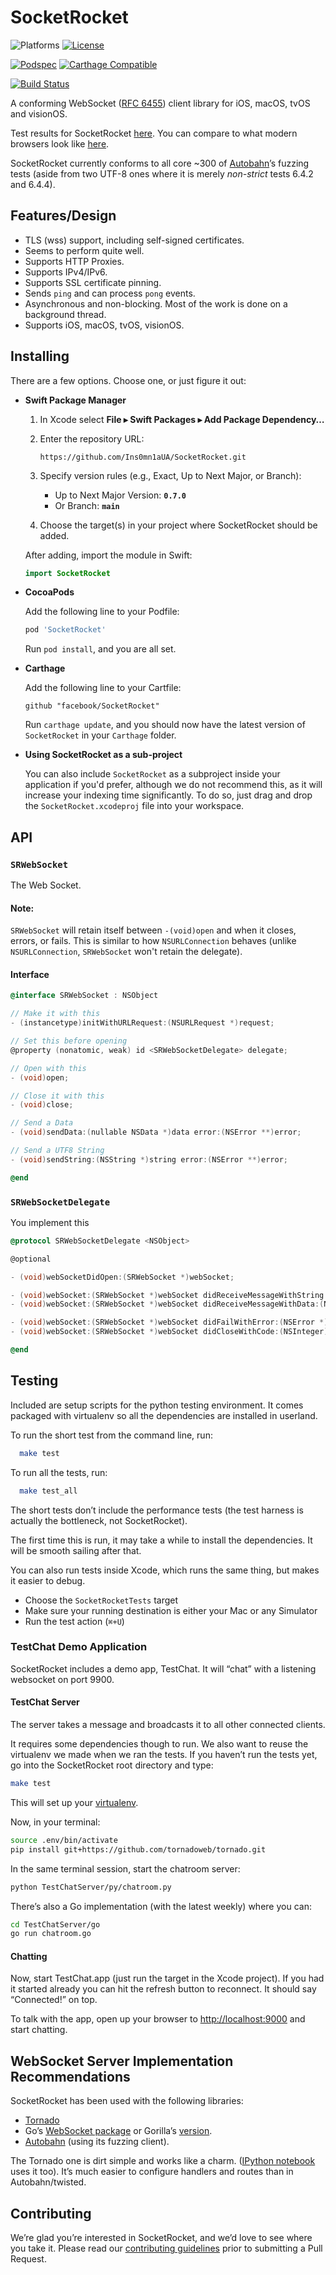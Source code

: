 # SocketRocket

![Platforms][platforms-svg]
[![License][license-svg]][license-link]

[![Podspec][podspec-svg]][podspec-link]
[![Carthage Compatible][carthage-svg]](carthage-link)

[![Build Status][build-status-svg]][build-status-link]

A conforming WebSocket ([RFC 6455](https://tools.ietf.org/html/rfc6455)) client library for iOS, macOS, tvOS and visionOS.

Test results for SocketRocket [here](http://facebook.github.io/SocketRocket/results/).
You can compare to what modern browsers look like [here](http://autobahn.ws/testsuite/reports/clients/index.html).

SocketRocket currently conforms to all core \~300 of [Autobahn](http://autobahn.ws/testsuite/)’s fuzzing tests
(aside from two UTF-8 ones where it is merely *non-strict* tests 6.4.2 and 6.4.4).

## Features/Design

* TLS (wss) support, including self-signed certificates.
* Seems to perform quite well.
* Supports HTTP Proxies.
* Supports IPv4/IPv6.
* Supports SSL certificate pinning.
* Sends `ping` and can process `pong` events.
* Asynchronous and non-blocking. Most of the work is done on a background thread.
* Supports iOS, macOS, tvOS, visionOS.

## Installing

There are a few options. Choose one, or just figure it out:

* **Swift Package Manager**

  1. In Xcode select **File ▸ Swift Packages ▸ Add Package Dependency…**
  2. Enter the repository URL:

     ```
     https://github.com/Ins0mn1aUA/SocketRocket.git
     ```
  3. Specify version rules (e.g., Exact, Up to Next Major, or Branch):

     * Up to Next Major Version: **`0.7.0`**
     * Or Branch: **`main`**
  4. Choose the target(s) in your project where SocketRocket should be added.

  After adding, import the module in Swift:

  ```swift
  import SocketRocket
  ```

* **CocoaPods**

  Add the following line to your Podfile:

  ```ruby
  pod 'SocketRocket'
  ```

  Run `pod install`, and you are all set.

* **Carthage**

  Add the following line to your Cartfile:

  ```
  github "facebook/SocketRocket"
  ```

  Run `carthage update`, and you should now have the latest version of `SocketRocket` in your `Carthage` folder.

* **Using SocketRocket as a sub-project**

  You can also include `SocketRocket` as a subproject inside your application if you'd prefer, although we do not recommend this, as it will increase your indexing time significantly. To do so, just drag and drop the `SocketRocket.xcodeproj` file into your workspace.

## API

### `SRWebSocket`

The Web Socket.

#### Note:

`SRWebSocket` will retain itself between `-(void)open` and when it closes, errors, or fails.
This is similar to how `NSURLConnection` behaves (unlike `NSURLConnection`, `SRWebSocket` won't retain the delegate).

#### Interface

```objective-c
@interface SRWebSocket : NSObject

// Make it with this
- (instancetype)initWithURLRequest:(NSURLRequest *)request;

// Set this before opening
@property (nonatomic, weak) id <SRWebSocketDelegate> delegate;

// Open with this
- (void)open;

// Close it with this
- (void)close;

// Send a Data
- (void)sendData:(nullable NSData *)data error:(NSError **)error;

// Send a UTF8 String
- (void)sendString:(NSString *)string error:(NSError **)error;

@end
```

### `SRWebSocketDelegate`

You implement this

```objective-c
@protocol SRWebSocketDelegate <NSObject>

@optional

- (void)webSocketDidOpen:(SRWebSocket *)webSocket;

- (void)webSocket:(SRWebSocket *)webSocket didReceiveMessageWithString:(NSString *)string;
- (void)webSocket:(SRWebSocket *)webSocket didReceiveMessageWithData:(NSData *)data;

- (void)webSocket:(SRWebSocket *)webSocket didFailWithError:(NSError *)error;
- (void)webSocket:(SRWebSocket *)webSocket didCloseWithCode:(NSInteger)code reason:(nullable NSString *)reason wasClean:(BOOL)wasClean;

@end
```

## Testing

Included are setup scripts for the python testing environment.
It comes packaged with virtualenv so all the dependencies are installed in userland.

To run the short test from the command line, run:

```bash
  make test
```

To run all the tests, run:

```bash
  make test_all
```

The short tests don’t include the performance tests
(the test harness is actually the bottleneck, not SocketRocket).

The first time this is run, it may take a while to install the dependencies. It will be smooth sailing after that.

You can also run tests inside Xcode, which runs the same thing, but makes it easier to debug.

* Choose the `SocketRocketTests` target
* Make sure your running destination is either your Mac or any Simulator
* Run the test action (`⌘+U`)

### TestChat Demo Application

SocketRocket includes a demo app, TestChat.
It will “chat” with a listening websocket on port 9900.

#### TestChat Server

The server takes a message and broadcasts it to all other connected clients.

It requires some dependencies though to run.
We also want to reuse the virtualenv we made when we ran the tests.
If you haven’t run the tests yet, go into the SocketRocket root directory and type:

```bash
make test
```

This will set up your [virtualenv](https://pypi.python.org/pypi/virtualenv).

Now, in your terminal:

```bash
source .env/bin/activate
pip install git+https://github.com/tornadoweb/tornado.git
```

In the same terminal session, start the chatroom server:

```bash
python TestChatServer/py/chatroom.py
```

There’s also a Go implementation (with the latest weekly) where you can:

```bash
cd TestChatServer/go
go run chatroom.go
```

#### Chatting

Now, start TestChat.app (just run the target in the Xcode project).
If you had it started already you can hit the refresh button to reconnect.
It should say “Connected!” on top.

To talk with the app, open up your browser to [http://localhost:9000](http://localhost:9000) and start chatting.

## WebSocket Server Implementation Recommendations

SocketRocket has been used with the following libraries:

* [Tornado](https://github.com/tornadoweb/tornado)
* Go’s [WebSocket package](https://godoc.org/golang.org/x/net/websocket) or Gorilla’s [version](http://www.gorillatoolkit.org/pkg/websocket).
* [Autobahn](http://autobahn.ws/testsuite/) (using its fuzzing client).

The Tornado one is dirt simple and works like a charm.
([IPython notebook](http://ipython.org/ipython-doc/dev/interactive/htmlnotebook.html) uses it too).
It’s much easier to configure handlers and routes than in Autobahn/twisted.

## Contributing

We’re glad you’re interested in SocketRocket, and we’d love to see where you take it.
Please read our [contributing guidelines](https://github.com/facebook/SocketRocket/blob/master/CONTRIBUTING.md) prior to submitting a Pull Request.

[build-status-svg]: https://img.shields.io/travis/facebook/SocketRocket/master.svg
[build-status-link]: https://travis-ci.org/facebook/SocketRocket/branches
[license-svg]: https://img.shields.io/badge/license-BSD-lightgrey.svg
[license-link]: https://github.com/facebook/SocketRocket/blob/master/LICENSE
[podspec-svg]: https://img.shields.io/cocoapods/v/SocketRocket.svg
[podspec-link]: https://cocoapods.org/pods/SocketRocket
[carthage-svg]: https://img.shields.io/badge/Carthage-compatible-4BC51D.svg?style=flat
[carthage-link]: https://github.com/carthage/carthage
[platforms-svg]: http://img.shields.io/cocoapods/p/SocketRocket.svg?style=flat
